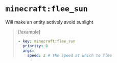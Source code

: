 # `minecraft:flee_sun`

Will make an entity actively avoid sunlight

> [!example]
> ```yaml
> - key: minecraft:flee_sun
>   priority: 0
>   args:
>     speed: 2 # The speed at which to flee
> ```

